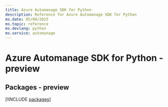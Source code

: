```yaml
---
title: Azure Automanage SDK for Python
description: Reference for Azure Automanage SDK for Python
ms.date: 05/09/2025
ms.topic: reference
ms.devlang: python
ms.service: automanage
---
```

# Azure Automanage SDK for Python - preview
## Packages - preview
[!INCLUDE [packages](automanage-index.md)]